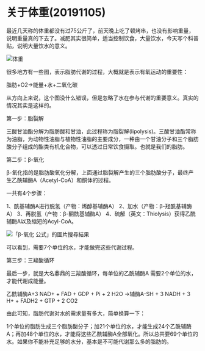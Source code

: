 # 关于体重(20191105)

最近几天称的体重都没有过75公斤了，前天晚上吃了顿烤串，也没有影响重量，说明重量真的下去了。减肥其实很简单，适当控制饮食，大量饮水，今天写个科普贴，说明大量饮水的意义。

![体重](https://ws1017.github.io/src/20191105/WechatIMG834.jpeg)

很多地方有一些图，表示脂肪代谢的过程，大概就是表示有氧运动的重要性：

脂肪+O2→能量+水+二氧化碳

从方向上来说，这个图没什么错误，但是忽略了水在参与代谢的重要意义。真实的情况其实是这样的。



第一步：脂裂解

三酸甘油酯分解为脂肪酸和甘油，此过程称为脂裂解(lipolysis)。三酸甘油酯常称为油脂，为动物性油脂与植物性油脂的主要成分，一种由一个甘油分子和三个脂肪酸分子组成的酯类有机化合物，可以透过日常饮食摄取。也就是我们的脂肪。



第二步：β-氧化

β-氧化指的是脂肪酸氧化分解，上面通过脂裂解产生的三个脂肪酸分子，最终产生乙酰辅酶A（Acetyl-CoA）和酮体的过程。

一共有4个步骤：

1、酰基辅酶A进行脱氢（产物：烯醇基辅酶A）
2、加水（产物：β-羟酰基辅酶A）
3、再脱氢（产物：β-酮酰基辅酶A）
4、硫解（英文：Thiolysis）获得乙酰辅酶A以及缩短的Acyl-CoA。

![「β-氧化 公式」的圖片搜尋結果](https://ws1017.github.io/src/20191105/Xnip2019-11-05_10-05-21.jpg)

可以看到，需要7个单位的水，才能做完这些代谢过程。



第三步：三羧酸循环

最后一步，就是大名鼎鼎的三羧酸循环，每单位的乙酰辅酶A 需要2个单位的水，才能代谢成能量。

乙酰辅酶A+3 NAD+ + FAD + GDP + Pi + 2 H2O →辅酶A-SH + 3 NADH + 3 H+ + FADH2 + GTP + 2 CO2



由此可知，脂肪代谢对水的需求量有多大，简单换算一下：

1个单位的脂肪生成三个脂肪酸分子；加21个单位的水，才能生成24个乙酰辅酶A；再加48个单位的水，才能将这些乙酰辅酶A全部氧化。所以总共要69个单位的水。如果你不能补充足够的水分，基本是不可能代谢那么多的脂肪的。